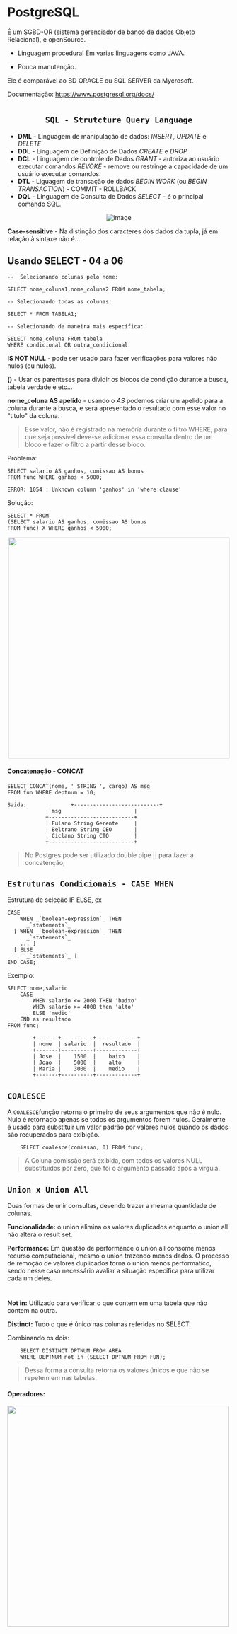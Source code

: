 # PostgreSQL

É um SGBD-OR (sistema gerenciador de banco de dados Objeto Relacional), é openSource.

- Linguagem procedural 
Em varias linguagens como JAVA.

- Pouca manutenção.

Ele é comparável ao BD ORACLE ou SQL SERVER da Mycrosoft.

Documentação:
https://www.postgresql.org/docs/

# 

<div align="center">

##	`SQL - Strutcture Query Language`
</div>

- **DML** - Linguagem de manipulação de dados:
  *INSERT*, *UPDATE* e *DELETE*
- **DDL** - Linguagem de Definição de Dados
   *CREATE* e *DROP*
 - **DCL** - Linguagem de controle de Dados
   *GRANT* - autoriza ao usuário executar comandos
   *REVOKE* - remove ou restringe a capacidade de um usuário executar comandos.
 - **DTL** - Liguagem de transação de dados
    *BEGIN WORK* (ou *BEGIN TRANSACTION*) - COMMIT - ROLLBACK
  - **DQL** - Linguagem de Consulta de Dados
     *SELECT* - é o principal comando SQL.
     
     
<div align="center">

![image](https://user-images.githubusercontent.com/100864562/218334672-fe74b6c4-5c6a-4c40-b49b-df01c69652f8.png)

</div>


**Case-sensitive**  - Na distinção dos caracteres dos dados da tupla, já em relação à sintaxe não é...

##  Usando SELECT - 04 a 06

    
	--  Selecionando colunas pelo nome:
	
    SELECT nome_coluna1,nome_coluna2 FROM nome_tabela;

	-- Selecionando todas as colunas:
	
    SELECT * FROM TABELA1;
    
    -- Selecionando de maneira mais específica:
    
    SELECT nome_coluna FROM tabela 
    WHERE condicional OR outra_condicional


**IS NOT NULL** - pode ser usado para fazer verificações para valores não nulos (ou nulos).

**()** - Usar os parenteses para dividir os blocos de condição durante a busca, tabela verdade e etc...

**nome_coluna AS apelido** - usando o *AS* podemos criar um apelido para a coluna durante a busca, e será apresentado o resultado com esse valor no "titulo" da coluna.

> Esse valor, não é registrado na memória durante o filtro WHERE, para que seja possível deve-se adicionar essa consulta dentro de um bloco e fazer o filtro a partir desse bloco.

Problema:

    SELECT salario AS ganhos, comissao AS bonus 
    FROM func WHERE ganhos < 5000;
    
    ERROR: 1054 : Unknown column 'ganhos' in 'where clause'

Solução: 

    SELECT * FROM
    (SELECT salario AS ganhos, comissao AS bonus
    FROM func) X WHERE ganhos < 5000;
    
<div align="center">
<img width="500px" src="https://user-images.githubusercontent.com/100864562/218344280-3b4eaa2e-43bb-4ef6-9eff-09af463f0266.png" /></div>

#### Concatenação - CONCAT

    SELECT CONCAT(nome, ' STRING ', cargo) AS msg
    FROM fun WHERE deptnum = 10;

	Saida:		        +---------------------------+
				| msg	                    |
				+---------------------------+
				| Fulano String Gerente     |
				| Beltrano String CEO       |
				| Ciclano String CTO        |
				+---------------------------+

> No Postgres pode ser utilizado double pipe || para fazer a concatenção;

##  `Estruturas Condicionais - CASE WHEN`

Estrutura de seleção IF ELSE, ex


    CASE
        WHEN _`boolean-expression`_ THEN
          _`statements`_
      [ WHEN _`boolean-expression`_ THEN
          _`statements`_
        ... ]
      [ ELSE
          _`statements`_ ]
    END CASE;

Exemplo:

    SELECT nome,salario 
	    CASE 
		    WHEN salario <= 2000 THEN 'baixo'
		    WHEN salario >= 4000 then 'alto'
			ELSE 'medio'
		END as resultado 
	FROM func;
	
			+-------+----------+-------------+
			| nome  | salario  |  resultado  |
			+-------+----------+-------------+
			| Jose  |    1500  |  	baixo	 |
			| Joao  |    5000  |	alto     |
			| Maria |    3000  |	medio    | 
			+-------+----------+-------------+

## `COALESCE`
A `COALESCE`função retorna o primeiro de seus argumentos que não é nulo. Nulo é retornado apenas se todos os argumentos forem nulos. Geralmente é usado para substituir um valor padrão por valores nulos quando os dados são recuperados para exibição.

		SELECT coalesce(comissao, 0) FROM func;
> A Coluna comissão será exibida, com todos os valores NULL substituídos por zero, que foi o argumento passado após a virgula.

 ## **`Union x Union All`**
Duas formas de unir consultas, devendo trazer a mesma quantidade de colunas.

**Funcionalidade:** o union elimina os valores duplicados enquanto o union all não altera o result set.

**Performance:** Em questão de performance o union all consome menos recurso computacional, mesmo o union trazendo menos dados. O processo de remoção de valores duplicados torna o union menos performático, sendo nesse caso necessário avaliar a situação específica para utilizar cada um deles.
#
**Not in:** Utilizado para verificar o que contem em uma tabela que não contem na outra.  

**Distinct:** Tudo o que é único nas colunas referidas no SELECT.


Combinando os dois:

		SELECT DISTINCT DPTNUM FROM AREA 
		WHERE DEPTNUM not in (SELECT DPTNUM FROM FUN);

> Dessa forma a consulta retorna os valores únicos e que não se repetem em nas tabelas.

#### Operadores:

<img width="500px" src="https://user-images.githubusercontent.com/100864562/218342889-f45d1169-4715-4ea2-9e24-c111c4b8dbe4.png" />



